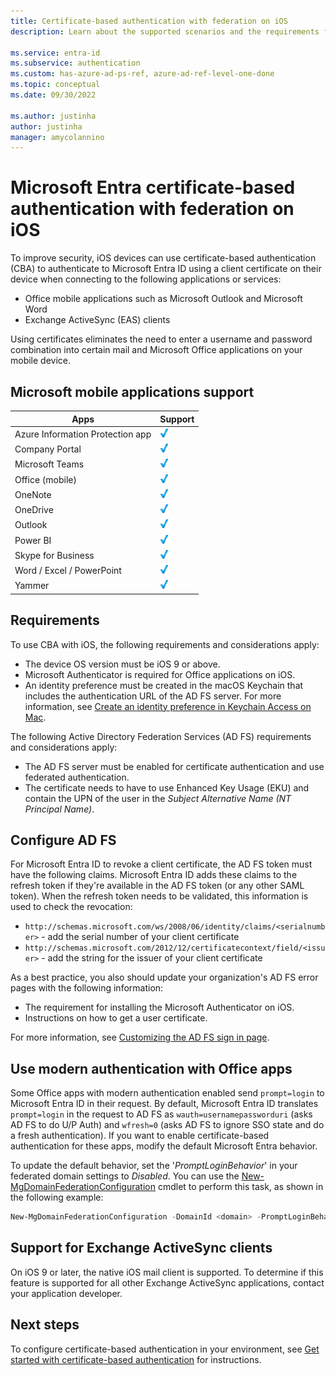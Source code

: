 ```yaml
---
title: Certificate-based authentication with federation on iOS
description: Learn about the supported scenarios and the requirements for configuring certificate-based authentication for Microsoft Entra ID in solutions with iOS devices

ms.service: entra-id
ms.subservice: authentication
ms.custom: has-azure-ad-ps-ref, azure-ad-ref-level-one-done
ms.topic: conceptual
ms.date: 09/30/2022

ms.author: justinha
author: justinha
manager: amycolannino
---
```

# Microsoft Entra certificate-based authentication with federation on iOS

To improve security, iOS devices can use certificate-based authentication (CBA) to authenticate to Microsoft Entra ID using a client certificate on their device when connecting to the following applications or services:

* Office mobile applications such as Microsoft Outlook and Microsoft Word
* Exchange ActiveSync (EAS) clients

Using certificates eliminates the need to enter a username and password combination into certain mail and Microsoft Office applications on your mobile device.


## Microsoft mobile applications support

| Apps | Support |
| --- | --- |
| Azure Information Protection app |![Check mark signifying support for this application][1] |
| Company Portal |![Check mark signifying support for this application][1] |
| Microsoft Teams |![Check mark signifying support for this application][1] |
| Office (mobile) |![Check mark signifying support for this application][1] |
| OneNote |![Check mark signifying support for this application][1] |
| OneDrive |![Check mark signifying support for this application][1] |
| Outlook |![Check mark signifying support for this application][1] |
| Power BI |![Check mark signifying support for this application][1] |
| Skype for Business |![Check mark signifying support for this application][1] |
| Word / Excel / PowerPoint |![Check mark signifying support for this application][1] |
| Yammer |![Check mark signifying support for this application][1] |

## Requirements

To use CBA with iOS, the following requirements and considerations apply:

* The device OS version must be iOS 9 or above.
* Microsoft Authenticator is required for Office applications on iOS.
* An identity preference must be created in the macOS Keychain that includes the authentication URL of the AD FS server. For more information, see [Create an identity preference in Keychain Access on Mac](https://support.apple.com/guide/keychain-access/create-an-identity-preference-kyca6343b6c9/mac).

The following Active Directory Federation Services (AD FS) requirements and considerations apply:

* The AD FS server must be enabled for certificate authentication and use federated authentication.
* The certificate needs to have to use Enhanced Key Usage (EKU) and contain the UPN of the user in the *Subject Alternative Name (NT Principal Name)*.

## Configure AD FS

For Microsoft Entra ID to revoke a client certificate, the AD FS token must have the following claims. Microsoft Entra ID adds these claims to the refresh token if they're available in the AD FS token (or any other SAML token). When the refresh token needs to be validated, this information is used to check the revocation:

* `http://schemas.microsoft.com/ws/2008/06/identity/claims/<serialnumber>` - add the serial number of your client certificate
* `http://schemas.microsoft.com/2012/12/certificatecontext/field/<issuer>` - add the string for the issuer of your client certificate

As a best practice, you also should update your organization's AD FS error pages with the following information:

* The requirement for installing the Microsoft Authenticator on iOS.
* Instructions on how to get a user certificate.

For more information, see [Customizing the AD FS sign in page](/previous-versions/windows/it-pro/windows-server-2012-R2-and-2012/dn280950(v=ws.11)).

## Use modern authentication with Office apps

Some Office apps with modern authentication enabled send `prompt=login` to Microsoft Entra ID in their request. By default, Microsoft Entra ID translates `prompt=login` in the request to AD FS as `wauth=usernamepassworduri` (asks AD FS to do U/P Auth) and `wfresh=0` (asks AD FS to ignore SSO state and do a fresh authentication). If you want to enable certificate-based authentication for these apps, modify the default Microsoft Entra behavior.

To update the default behavior, set the '*PromptLoginBehavior*' in your federated domain settings to *Disabled*. You can use the [New-MgDomainFederationConfiguration](/powershell/module/microsoft.graph.identity.directorymanagement/new-mgdomainfederationconfiguration) cmdlet to perform this task, as shown in the following example:

```powershell
New-MgDomainFederationConfiguration -DomainId <domain> -PromptLoginBehavior "disabled"
```

## Support for Exchange ActiveSync clients

On iOS 9 or later, the native iOS mail client is supported. To determine if this feature is supported for all other Exchange ActiveSync applications, contact your application developer.

## Next steps

To configure certificate-based authentication in your environment, see [Get started with certificate-based authentication](./certificate-based-authentication-federation-get-started.md) for instructions.

<!--Image references-->
[1]: ./media/entra-certificate-based-authentication-ios/ic195031.png
